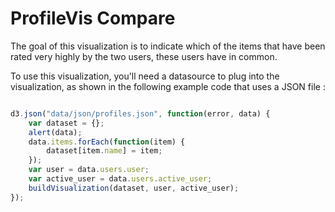 # ProfileVis Compare

The goal of this visualization is to indicate which of the items that have been rated very highly by the two users, these users have in common.

To use this visualization, you'll need a datasource to plug into the visualization, as shown in the following example code that uses a JSON file :

```javascript

d3.json("data/json/profiles.json", function(error, data) {
    var dataset = {};
    alert(data);
    data.items.forEach(function(item) {
        dataset[item.name] = item;
    });
    var user = data.users.user;
    var active_user = data.users.active_user;
    buildVisualization(dataset, user, active_user);
});

```
